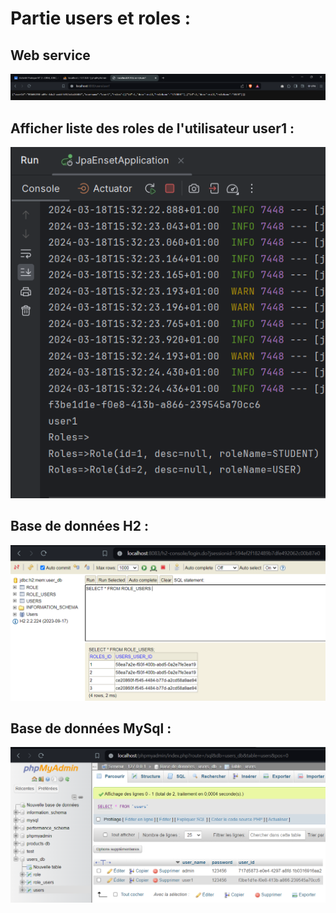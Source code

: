 <h1>Partie  users et roles : </h1>
<h2>Web service</h2>
<img src="captures/webservice.png"/>
<h2>Afficher liste des roles de l'utilisateur user1 : </h2>
<img src="captures/liste.png">
<h2>Base de données H2 :</h2>
<img src="captures/h2.png">
<h2>Base de données MySql :</h2>
<img src="captures/mysql.png">
